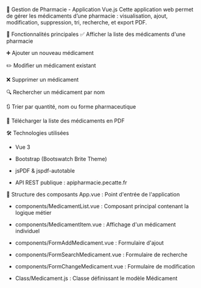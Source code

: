 💊 Gestion de Pharmacie - Application Vue.js
Cette application web permet de gérer les médicaments d’une pharmacie : visualisation, ajout, modification, suppression, tri, recherche, et export PDF.

🚀 Fonctionnalités principales
✅ Afficher la liste des médicaments d'une pharmacie

➕ Ajouter un nouveau médicament

✏️ Modifier un médicament existant

❌ Supprimer un médicament

🔍 Rechercher un médicament par nom

🔃 Trier par quantité, nom ou forme pharmaceutique

📄 Télécharger la liste des médicaments en PDF

🛠️ Technologies utilisées
- Vue 3

- Bootstrap (Bootswatch Brite Theme)

- jsPDF & jspdf-autotable

- API REST publique : apipharmacie.pecatte.fr

📁 Structure des composants
App.vue : Point d'entrée de l'application

- components/MedicamentList.vue : Composant principal contenant la logique métier

- components/MedicamentItem.vue : Affichage d'un médicament individuel

- components/FormAddMedicament.vue : Formulaire d'ajout

- components/FormSearchMedicament.vue : Formulaire de recherche

- components/FormChangeMedicament.vue : Formulaire de modification

- Class/Medicament.js : Classe définissant le modèle Médicament
